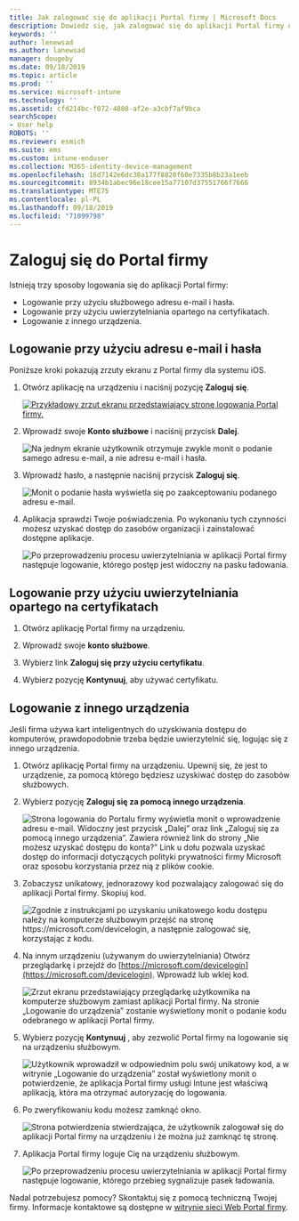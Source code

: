 ```yaml
---
title: Jak zalogować się do aplikacji Portal firmy | Microsoft Docs
description: Dowiedz się, jak zalogować się do aplikacji Portal firmy na wielu platformach.
keywords: ''
author: lenewsad
ms.author: lanewsad
manager: dougeby
ms.date: 09/18/2019
ms.topic: article
ms.prod: ''
ms.service: microsoft-intune
ms.technology: ''
ms.assetid: cfd214bc-f072-4808-af2e-a3cbf7af9bca
searchScope:
- User help
ROBOTS: ''
ms.reviewer: esmich
ms.suite: ems
ms.custom: intune-enduser
ms.collection: M365-identity-device-management
ms.openlocfilehash: 16d7142e6dc38a177f8820f60e7335b8b23a1eeb
ms.sourcegitcommit: 8934b1abec96e18cee15a77107d37551766f7666
ms.translationtype: MTE75
ms.contentlocale: pl-PL
ms.lasthandoff: 09/18/2019
ms.locfileid: "71099798"
---
```

# <a name="sign-in-to-company-portal"></a>Zaloguj się do Portal firmy  

Istnieją trzy sposoby logowania się do aplikacji Portal firmy:

* Logowanie przy użyciu służbowego adresu e-mail i hasła.  
* Logowanie przy użyciu uwierzytelniania opartego na certyfikatach.  
* Logowanie z innego urządzenia.    


## <a name="sign-in-with-your-email-address-and-password"></a>Logowanie przy użyciu adresu e-mail i hasła
Poniższe kroki pokazują zrzuty ekranu z Portal firmy dla systemu iOS.  

1. Otwórz aplikację na urządzeniu i naciśnij pozycję **Zaloguj się**.  

   [![Przykładowy zrzut ekranu przedstawiający stronę logowania Portal firmy. ](/intune-user-help/media/intune-ios-cp-signin-1908.png)](/intune-user-help/media/intune-ios-cp-signin-lightbox-1908.png#lightbox)  


2. Wprowadź swoje **Konto służbowe** i naciśnij przycisk **Dalej**.

   ![Na jednym ekranie użytkownik otrzymuje zwykle monit o podanie samego adresu e-mail, a nie adresu e-mail i hasła.](/intune-user-help/media/cp_ios_aad_signin_after_1804_002.png)

3. Wprowadź hasło, a następnie naciśnij przycisk **Zaloguj się**.

   ![Monit o podanie hasła wyświetla się po zaakceptowaniu podanego adresu e-mail.](/intune-user-help/media/cp_ios_aad_signin_after_1804_003.png)

4. Aplikacja sprawdzi Twoje poświadczenia. Po wykonaniu tych czynności możesz uzyskać dostęp do zasobów organizacji i zainstalować dostępne aplikacje.  

   ![Po przeprowadzeniu procesu uwierzytelniania w aplikacji Portal firmy następuje logowanie, którego postęp jest widoczny na pasku ładowania.](/intune-user-help/media/cp_ios_aad_signin_after_1804_004.png)

## <a name="sign-in-with-certificate-based-authentication"></a>Logowanie przy użyciu uwierzytelniania opartego na certyfikatach

1. Otwórz aplikację Portal firmy na urządzeniu.  

2. Wprowadź swoje **konto służbowe**.  

3. Wybierz link **Zaloguj się przy użyciu certyfikatu**.  

4. Wybierz pozycję **Kontynuuj**, aby używać certyfikatu.  

## <a name="sign-in-from-another-device"></a>Logowanie z innego urządzenia

Jeśli firma używa kart inteligentnych do uzyskiwania dostępu do komputerów, prawdopodobnie trzeba będzie uwierzytelnić się, logując się z innego urządzenia.  

1. Otwórz aplikację Portal firmy na urządzeniu. Upewnij się, że jest to urządzenie, za pomocą którego będziesz uzyskiwać dostęp do zasobów służbowych.       

1. Wybierz pozycję **Zaloguj się za pomocą innego urządzenia**.  

   ![Strona logowania do Portalu firmy wyświetla monit o wprowadzenie adresu e-mail.  Widoczny jest przycisk „Dalej” oraz link „Zaloguj się za pomocą innego urządzenia”. Zawiera również link do strony „Nie możesz uzyskać dostępu do konta?” Link u dołu pozwala uzyskać dostęp do informacji dotyczących polityki prywatności firmy Microsoft oraz sposobu korzystania przez nią z plików cookie.](/intune-user-help/media/cp_ios_aad_signin_after_1804_005.png)

2. Zobaczysz unikatowy, jednorazowy kod pozwalający zalogować się do aplikacji Portal firmy. Skopiuj kod.

   ![Zgodnie z instrukcjami po uzyskaniu unikatowego kodu dostępu należy na komputerze służbowym przejść na stronę https://microsoft.com/devicelogin, a następnie zalogować się, korzystając z kodu.](/intune-user-help/media/cp_ios_aad_signin_after_1804_006.png)

3. Na innym urządzeniu (używanym do uwierzytelniania) Otwórz przeglądarkę i przejdź do [https://microsoft.com/devicelogin](https://microsoft.com/devicelogin). Wprowadź lub wklej kod.  

   ![Zrzut ekranu przedstawiający przeglądarkę użytkownika na komputerze służbowym zamiast aplikacji Portal firmy. Na stronie „Logowanie do urządzenia” zostanie wyświetlony monit o podanie kodu odebranego w aplikacji Portal firmy.](/intune/media/cp_ios_aad_signin_from_another_device_after_1704_004.png)

4. Wybierz pozycję __Kontynuuj__ , aby zezwolić Portal firmy na logowanie się na urządzeniu służbowym.   

   ![Użytkownik wprowadził w odpowiednim polu swój unikatowy kod, a w witrynie „Logowanie do urządzenia” został wyświetlony monit o potwierdzenie, że aplikacja Portal firmy usługi Intune jest właściwą aplikacją, która ma otrzymać autoryzację do logowania.](/intune/media/cp_ios_aad_signin_from_another_device_after_1704_005.png)

5. Po zweryfikowaniu kodu możesz zamknąć okno.  

   ![Strona potwierdzenia stwierdzająca, że użytkownik zalogował się do aplikacji Portal firmy na urządzeniu i że można już zamknąć tę stronę.](/intune/media/cp_ios_aad_signin_from_another_device_after_1704_006.png)

6. Aplikacja Portal firmy loguje Cię na urządzeniu służbowym.  

   ![Po przeprowadzeniu procesu uwierzytelniania w aplikacji Portal firmy następuje logowanie, którego przebieg sygnalizuje pasek ładowania.](/intune-user-help/media/cp_ios_aad_signin_after_1804_007.png)

Nadal potrzebujesz pomocy? Skontaktuj się z pomocą techniczną Twojej firmy. Informacje kontaktowe są dostępne w [witrynie sieci Web Portal firmy](https://go.microsoft.com/fwlink/?linkid=2010980).  
